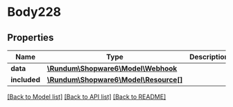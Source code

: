 # Body228

## Properties
Name | Type | Description | Notes
------------ | ------------- | ------------- | -------------
**data** | [**\Rundum\Shopware6\Model\Webhook**](Webhook.md) |  | [optional] 
**included** | [**\Rundum\Shopware6\Model\Resource[]**](Resource.md) |  | [optional] 

[[Back to Model list]](../../README.md#documentation-for-models) [[Back to API list]](../../README.md#documentation-for-api-endpoints) [[Back to README]](../../README.md)

